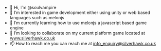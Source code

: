 - 👋 Hi, I’m @soulvampire
- 👀 I’m interested in game development either using unity or web based languages such as melonjs
- 🌱 I’m currently learning how to use melonjs a javascript based game engine
- 💞️ I’m looking to collaborate on my current platform game located at www.silverhawk.co.uk
- 📫 How to reach me you can reach me at info_enquiry@silverhawk.co.uk

<!---
soulvampire/soulvampire is a ✨ special ✨ repository because its `README.md` (this file) appears on your GitHub profile.
You can click the Preview link to take a look at your changes.
--->
